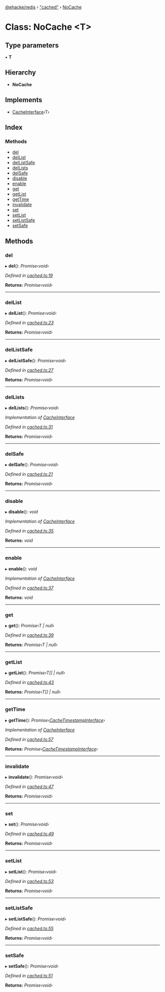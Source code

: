 [@ehacke/redis](../README.md) › ["cached"](../modules/_cached_.md) › [NoCache](_cached_.nocache.md)

# Class: NoCache <**T**>

## Type parameters

▪ **T**

## Hierarchy

* **NoCache**

## Implements

* [CacheInterface](../interfaces/_cache_.cacheinterface.md)‹T›

## Index

### Methods

* [del](_cached_.nocache.md#del)
* [delList](_cached_.nocache.md#dellist)
* [delListSafe](_cached_.nocache.md#dellistsafe)
* [delLists](_cached_.nocache.md#dellists)
* [delSafe](_cached_.nocache.md#delsafe)
* [disable](_cached_.nocache.md#disable)
* [enable](_cached_.nocache.md#enable)
* [get](_cached_.nocache.md#get)
* [getList](_cached_.nocache.md#getlist)
* [getTime](_cached_.nocache.md#gettime)
* [invalidate](_cached_.nocache.md#invalidate)
* [set](_cached_.nocache.md#set)
* [setList](_cached_.nocache.md#setlist)
* [setListSafe](_cached_.nocache.md#setlistsafe)
* [setSafe](_cached_.nocache.md#setsafe)

## Methods

###  del

▸ **del**(): *Promise‹void›*

*Defined in [cached.ts:19](https://github.com/ehacke/redis/blob/7144f0c/cached.ts#L19)*

**Returns:** *Promise‹void›*

___

###  delList

▸ **delList**(): *Promise‹void›*

*Defined in [cached.ts:23](https://github.com/ehacke/redis/blob/7144f0c/cached.ts#L23)*

**Returns:** *Promise‹void›*

___

###  delListSafe

▸ **delListSafe**(): *Promise‹void›*

*Defined in [cached.ts:27](https://github.com/ehacke/redis/blob/7144f0c/cached.ts#L27)*

**Returns:** *Promise‹void›*

___

###  delLists

▸ **delLists**(): *Promise‹void›*

*Implementation of [CacheInterface](../interfaces/_cache_.cacheinterface.md)*

*Defined in [cached.ts:31](https://github.com/ehacke/redis/blob/7144f0c/cached.ts#L31)*

**Returns:** *Promise‹void›*

___

###  delSafe

▸ **delSafe**(): *Promise‹void›*

*Defined in [cached.ts:21](https://github.com/ehacke/redis/blob/7144f0c/cached.ts#L21)*

**Returns:** *Promise‹void›*

___

###  disable

▸ **disable**(): *void*

*Implementation of [CacheInterface](../interfaces/_cache_.cacheinterface.md)*

*Defined in [cached.ts:35](https://github.com/ehacke/redis/blob/7144f0c/cached.ts#L35)*

**Returns:** *void*

___

###  enable

▸ **enable**(): *void*

*Implementation of [CacheInterface](../interfaces/_cache_.cacheinterface.md)*

*Defined in [cached.ts:37](https://github.com/ehacke/redis/blob/7144f0c/cached.ts#L37)*

**Returns:** *void*

___

###  get

▸ **get**(): *Promise‹T | null›*

*Defined in [cached.ts:39](https://github.com/ehacke/redis/blob/7144f0c/cached.ts#L39)*

**Returns:** *Promise‹T | null›*

___

###  getList

▸ **getList**(): *Promise‹T[] | null›*

*Defined in [cached.ts:43](https://github.com/ehacke/redis/blob/7144f0c/cached.ts#L43)*

**Returns:** *Promise‹T[] | null›*

___

###  getTime

▸ **getTime**(): *Promise‹[CacheTimestampInterface](../interfaces/_cache_.cachetimestampinterface.md)›*

*Implementation of [CacheInterface](../interfaces/_cache_.cacheinterface.md)*

*Defined in [cached.ts:57](https://github.com/ehacke/redis/blob/7144f0c/cached.ts#L57)*

**Returns:** *Promise‹[CacheTimestampInterface](../interfaces/_cache_.cachetimestampinterface.md)›*

___

###  invalidate

▸ **invalidate**(): *Promise‹void›*

*Defined in [cached.ts:47](https://github.com/ehacke/redis/blob/7144f0c/cached.ts#L47)*

**Returns:** *Promise‹void›*

___

###  set

▸ **set**(): *Promise‹void›*

*Defined in [cached.ts:49](https://github.com/ehacke/redis/blob/7144f0c/cached.ts#L49)*

**Returns:** *Promise‹void›*

___

###  setList

▸ **setList**(): *Promise‹void›*

*Defined in [cached.ts:53](https://github.com/ehacke/redis/blob/7144f0c/cached.ts#L53)*

**Returns:** *Promise‹void›*

___

###  setListSafe

▸ **setListSafe**(): *Promise‹void›*

*Defined in [cached.ts:55](https://github.com/ehacke/redis/blob/7144f0c/cached.ts#L55)*

**Returns:** *Promise‹void›*

___

###  setSafe

▸ **setSafe**(): *Promise‹void›*

*Defined in [cached.ts:51](https://github.com/ehacke/redis/blob/7144f0c/cached.ts#L51)*

**Returns:** *Promise‹void›*
